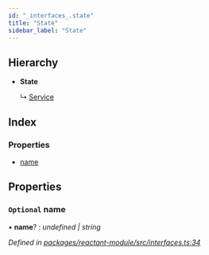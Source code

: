 ```yaml
---
id: "_interfaces_.state"
title: "State"
sidebar_label: "State"
---
```


## Hierarchy

* **State**

  ↳ [Service](_interfaces_.service.md)

## Index

### Properties

* [name](_interfaces_.state.md#optional-name)

## Properties

### `Optional` name

• **name**? : *undefined | string*

*Defined in [packages/reactant-module/src/interfaces.ts:34](https://github.com/unadlib/reactant/blob/33cbdb7/packages/reactant-module/src/interfaces.ts#L34)*
